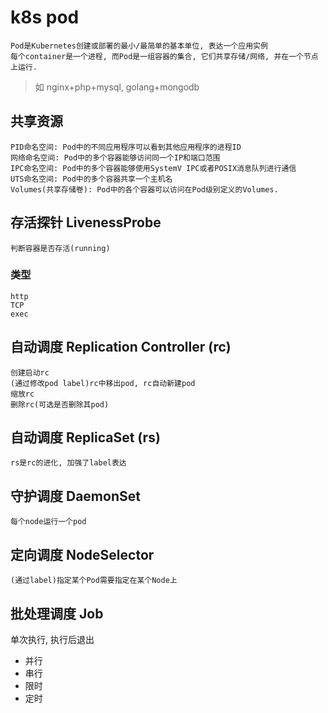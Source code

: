 # k8s pod

    Pod是Kubernetes创建或部署的最小/最简单的基本单位, 表达一个应用实例
    每个container是一个进程, 而Pod是一组容器的集合, 它们共享存储/网络, 并在一个节点上运行.

> 如 nginx+php+mysql, golang+mongodb

## 共享资源  

    PID命名空间: Pod中的不同应用程序可以看到其他应用程序的进程ID
    网络命名空间: Pod中的多个容器能够访问同一个IP和端口范围
    IPC命名空间: Pod中的多个容器能够使用SystemV IPC或者POSIX消息队列进行通信
    UTS命名空间: Pod中的多个容器共享一个主机名
    Volumes(共享存储卷): Pod中的各个容器可以访问在Pod级别定义的Volumes.  

## 存活探针 LivenessProbe

    判断容器是否存活(running)

### 类型

    http  
    TCP  
    exec  

## 自动调度 Replication Controller (rc)

    创建启动rc
    (通过修改pod label)rc中移出pod, rc自动新建pod
    缩放rc
    删除rc(可选是否删除其pod)

## 自动调度 ReplicaSet (rs)

    rs是rc的进化, 加强了label表达

## 守护调度 DaemonSet

    每个node运行一个pod

## 定向调度 NodeSelector

    (通过label)指定某个Pod需要指定在某个Node上

## 批处理调度 Job

单次执行, 执行后退出

- 并行
- 串行
- 限时  
- 定时  

